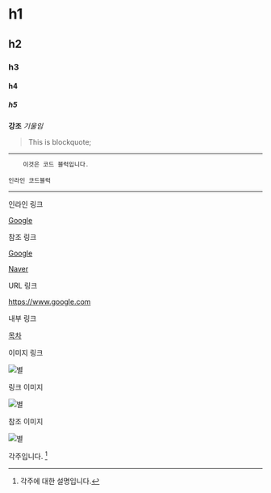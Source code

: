 # h1
## h2
### h3
#### h4
##### h5

**강조**
*기울임*

> This is blockquote;
<hr/>

~~~java
    이것은 코드 블럭입니다.
~~~

`인라인 코드블럭`


***

인라인 링크

[Google](https://www.google.com"구글")

참조 링크

[Google][1]

[Naver][2]

[1]:https://www.google.com/"구글"
[2]:https://www.naver.com/"네이버"

URL 링크

<https://www.google.com>

내부 링크

[목차](#index)

이미지 링크

![별](⁩/⁨Users/⁨sangbo⁩/⁨Downloads⁩/별.jpeg)

링크 이미지

![별](https://blog.naver.com/dewysuk/140062830071)

참조 이미지

![별][1]

[1]: /별.jpeg

각주입니다. [^id]

[^id]: 각주에 대한 설명입니다.

